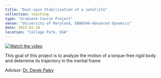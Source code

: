 ```yaml
---
title: "Dual-spin Stabilization of a satellite"
collection: teaching
type: "Graduate Course Project"
venue: "University of Maryland, ENAE646-Advanced Dynamics"
date: 2023-01-10
location: "College Park, USA"
---
```

[![Watch the video](https://img.youtube.com/vi/y8K060h1tH8/sddefault.jpg)](https://youtu.be/y8K060h1tH8)

This goal of this project is to analyze the motion of a torque-free rigid body and determine its
trajectory in the inertial frame


Advisor: [Dr. Derek Paley](https://scholar.google.com/citations?user=P9QqWAgAAAAJ&hl=en)
